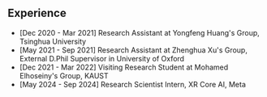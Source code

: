 ## Experience

<ul style="margin:0 0 5px;">
  <li>[Dec 2020 - Mar 2021] Research Assistant at Yongfeng Huang's Group, Tsinghua University</li>
  <li>[May 2021 - Sep 2021] Research Assistant at Zhenghua Xu's Group, External D.Phil Supervisor in University of Oxford</li>
  <li>[Dec 2021 - Mar 2022] Visiting Research Student at Mohamed Elhoseiny's Group, KAUST</li>
  <li>[May 2024 - Sep 2024] Research Scientist Intern, XR Core AI, Meta</li>
</ul>